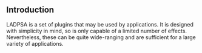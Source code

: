 
##  Introduction 


LADPSA is a set of plugins that may be used by applications.
It is designed with simplicity in mind, so is only capable
of a limited number of effects. Nevertheless, these can be
quite wide-ranging and are sufficient for a large variety
of applications.
